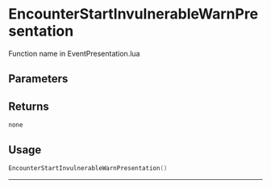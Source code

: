 # EncounterStartInvulnerableWarnPresentation

Function name in EventPresentation.lua

## Parameters

## Returns

`none`

## Usage

```lua
EncounterStartInvulnerableWarnPresentation()
```

---
